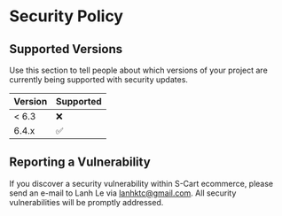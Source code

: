 # Security Policy

## Supported Versions

Use this section to tell people about which versions of your project are
currently being supported with security updates.

| Version | Supported          |
| ------- | ------------------ |
| < 6.3   | :x:                |
| 6.4.x   | :white_check_mark: |

## Reporting a Vulnerability

If you discover a security vulnerability within S-Cart ecommerce, please send an e-mail to Lanh Le via lanhktc@gmail.com. All security vulnerabilities will be promptly addressed.
